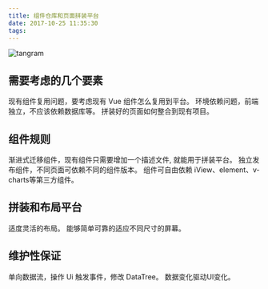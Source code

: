 ```yaml
---
title: 组件仓库和页面拼装平台
date: 2017-10-25 11:35:30
tags:
---
```

![tangram](http://7xocsy.com1.z0.glb.clouddn.com/blog/tangram-flow.png)
## 需要考虑的几个要素
现有组件复用问题，要考虑现有 Vue 组件怎么复用到平台。
环境依赖问题，前端独立，不应该依赖数据库等。
拼装好的页面如何整合到现有项目。

## 组件规则
渐进式迁移组件，现有组件只需要增加一个描述文件, 就能用于拼装平台。
独立发布组件，不同页面可依赖不同的组件版本。
组件可自由依赖 iView、element、v-charts等第三方组件。

## 拼装和布局平台
适度灵活的布局。
能够简单可靠的适应不同尺寸的屏幕。

## 维护性保证
单向数据流，操作 Ui 触发事件，修改 DataTree。
数据变化驱动UI变化。
